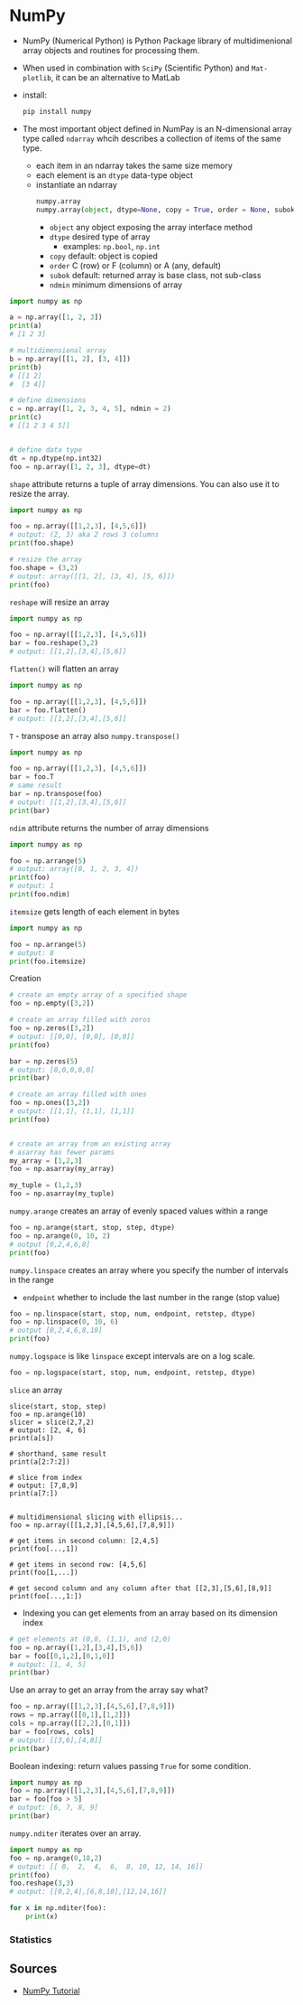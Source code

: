 # NumPy

* NumPy (Numerical Python) is Python Package library of multidimenional array objects and routines for processing them.
* When used in combination with `SciPy` (Scientific Python) and `Mat-plotlib`, it can be an alternative to MatLab
* install:
  ```bash
  pip install numpy
  ```

* The most important object defined in NumPay is an N-dimensional array type called `ndarray` whcih describes a collection of items of the same type.
  * each item in an ndarray takes the same size memory
  * each element is an `dtype` data-type object
  * instantiate an ndarray
    ```python
    numpy.array
    numpy.array(object, dtype=None, copy = True, order = None, subok = False, ndmin = 0)
    ```
    * `object` any object exposing the array interface method
    * `dtype` desired type of array
      * examples: `np.bool`, `np.int`
    * `copy` default: object is copied
    * `order` C (row) or F (column) or A (any, default)
    * `subok` default: returned array is base class, not sub-class
    * `ndmin` minimum dimensions of array

 ```python
import numpy as np

a = np.array([1, 2, 3])
print(a)
# [1 2 3]

# multidimensional array
b = np.array([[1, 2], [3, 4]])
print(b)
# [[1 2]
#  [3 4]]

# define dimensions
c = np.array([1, 2, 3, 4, 5], ndmin = 2)
print(c)
# [[1 2 3 4 5]]


# define data type
dt = np.dtype(np.int32)
foo = np.array([1, 2, 3], dtype=dt)
 ```

`shape` attribute returns a tuple of array dimensions. You can also use it to resize the array.

```python
import numpy as np

foo = np.array([[1,2,3], [4,5,6]])
# output: (2, 3) aka 2 rows 3 columns
print(foo.shape)

# resize the array
foo.shape = (3,2)
# output: array([[1, 2], [3, 4], [5, 6]])
print(foo)
```

`reshape` will resize an array

```python
import numpy as np

foo = np.array([[1,2,3], [4,5,6]])
bar = foo.reshape(3,2)
# output: [[1,2],[3,4],[5,6]]
```

`flatten()` will flatten an array

```python
import numpy as np

foo = np.array([[1,2,3], [4,5,6]])
bar = foo.flatten()
# output: [[1,2],[3,4],[5,6]]
```

`T` - transpose an array also `numpy.transpose()`

```python
import numpy as np

foo = np.array([[1,2,3], [4,5,6]])
bar = foo.T
# same result
bar = np.transpose(foo)
# output: [[1,2],[3,4],[5,6]]
print(bar)
```

`ndim` attribute returns the number of array dimensions

```python
import numpy as np

foo = np.arrange(5)
# output: array([0, 1, 2, 3, 4])
print(foo)
# output: 1
print(foo.ndim)
```

`itemsize` gets length of each element in bytes

```python
import numpy as np

foo = np.arrange(5)
# output: 8
print(foo.itemsize)
```

Creation

```python
# create an empty array of a specified shape
foo = np.empty([3,2])

# create an array filled with zeros
foo = np.zeros([3,2])
# output: [[0,0], [0,0], [0,0]]
print(foo)

bar = np.zeros(5)
# output: [0,0,0,0,0]
print(bar)

# create an array filled with ones
foo = np.ones([3,2])
# output: [[1,1], [1,1], [1,1]]
print(foo)


# create an array from an existing array
# asarray has fewer params
my_array = [1,2,3]
foo = np.asarray(my_array)

my_tuple = (1,2,3)
foo = np.asarray(my_tuple)
```

`numpy.arange` creates an array of evenly spaced values within a range

```python
foo = np.arange(start, stop, step, dtype)
foo = np.arange(0, 10, 2)
# output [0,2,4,6,8]
print(foo)
```

`numpy.linspace` creates an array where you specify the number of intervals in the range
* `endpoint` whether to include the last number in the range (stop value)

```python
foo = np.linspace(start, stop, num, endpoint, retstep, dtype)
foo = np.linspace(0, 10, 6)
# output [0,2,4,6,8,10]
print(foo)
```

`numpy.logspace` is like `linspace` except intervals are on a log scale.

```python
foo = np.logspace(start, stop, num, endpoint, retstep, dtype)
```

`slice` an array

```
slice(start, stop, step)
foo = np.arange(10)
slicer = slice(2,7,2)
# output: [2, 4, 6]
print(a[s])

# shorthand, same result
print(a[2:7:2])

# slice from index
# output: [7,8,9]
print(a[7:])


# multidimensional slicing with ellipsis...
foo = np.array([[1,2,3],[4,5,6],[7,8,9]])

# get items in second column: [2,4,5]
print(foo[...,1])

# get items in second row: [4,5,6]
print(foo[1,...])

# get second column and any column after that [[2,3],[5,6],[8,9]]
print(foo[...,1:])
```

* Indexing you can get elements from an array based on its dimension index

```python
# get elements at (0,0, (1,1), and (2,0)
foo = np.array([1,2],[3,4],[5,6])
bar = foo[[0,1,2],[0,1,0]]
# output: [1, 4, 5]
print(bar)
```

Use an array to get an array from the array say what?

```python
foo = np.array([[1,2,3],[4,5,6],[7,8,9]])
rows = np.array([[0,1],[1,2]])
cols = np.array([[2,2],[0,1]])
bar = foo[rows, cols]
# output: [[3,6],[4,8]]
print(bar)
```

Boolean indexing: return values passing `True` for some condition.

```python
import numpy as np
foo = np.array([[1,2,3],[4,5,6],[7,8,9]])
bar = foo[foo > 5]
# output: [6, 7, 8, 9]
print(bar)
```

`numpy.nditer` iterates over an array.


```python
import numpy as np
foo = np.arange(0,18,2)
# output: [[ 0,  2,  4,  6,  8, 10, 12, 14, 16]]
print(foo)
foo.reshape(3,3)
# output: [[0,2,4],[6,8,10],[12,14,16]]

for x in np.nditer(foo):
    print(x)

```

### Statistics




## Sources

* [NumPy Tutorial](https://www.tutorialspoint.com/numpy)

